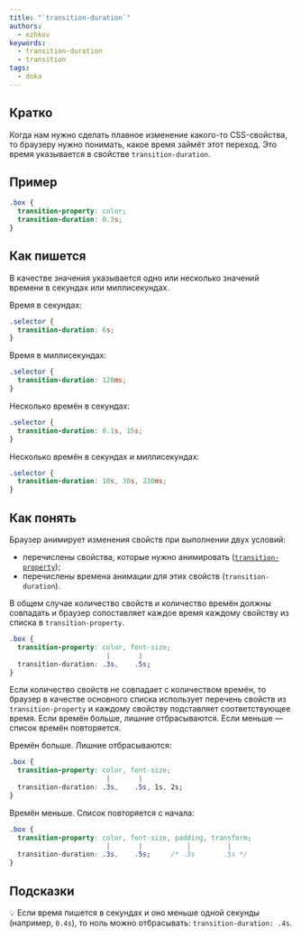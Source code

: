 ```yaml
---
title: "`transition-duration`"
authors:
  - ezhkov
keywords:
  - transition-duration
  - transition
tags:
  - doka
---
```


## Кратко

Когда нам нужно сделать плавное изменение какого-то CSS-свойства, то браузеру нужно понимать, какое время займёт этот переход. Это время указывается в свойстве `transition-duration`.

## Пример

```css
.box {
  transition-property: color;
  transition-duration: 0.3s;
}
```

## Как пишется

В качестве значения указывается одно или несколько значений времени в секундах или миллисекундах.

Время в секундах:

```css
.selector {
  transition-duration: 6s;
}
```

Время в миллисекундах:

```css
.selector {
  transition-duration: 120ms;
}
```

Несколько времён в секундах:

```css
.selector {
  transition-duration: 0.1s, 15s;
}
```

Несколько времён в секундах и миллисекундах:

```css
.selector {
  transition-duration: 10s, 30s, 230ms;
}
```

## Как понять

Браузер анимирует изменения свойств при выполнении двух условий:

- перечислены свойства, которые нужно анимировать ([`transition-property`](/css/transition-property/));
- перечислены времена анимации для этих свойств (`transition-duration`).

В общем случае количество свойств и количество времён должны совпадать и браузер сопоставляет каждое время каждому свойству из списка в `transition-property`.

```css
.box {
  transition-property: color, font-size;
                        |       |
  transition-duration: .3s,    .5s;
}
```

Если количество свойств не совпадает с количеством времён, то браузер в качестве основного списка использует перечень свойств из `transition-property` и каждому свойству подставляет соответствующее время. Если времён больше, лишние отбрасываются. Если меньше — список времён повторяется.

Времён больше. Лишние отбрасываются:

```css
.box {
  transition-property: color, font-size;
                        |       |
  transition-duration: .3s,    .5s, 1s, 2s;
}
```

Времён меньше. Список повторяется с начала:

```css
.box {
  transition-property: color, font-size, padding, transform;
                        |       |           |         |
  transition-duration: .3s,    .5s;     /* .3s       .5s */
}
```

## Подсказки

💡 Если время пишется в секундах и оно меньше одной секунды (например, `0.4s`), то ноль можно отбрасывать: `transition-duration: .4s`.
